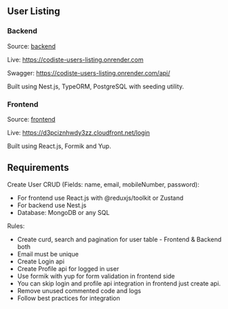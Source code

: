 ## User Listing

### Backend

Source: [backend](./backend/)

Live: https://codiste-users-listing.onrender.com

Swagger: https://codiste-users-listing.onrender.com/api/

Built using Nest.js, TypeORM, PostgreSQL with seeding utility.

### Frontend

Source: [frontend](./frontend/)

Live: https://d3pciznhwdy3zz.cloudfront.net/login

Built using React.js, Formik and Yup.

## Requirements

Create User CRUD (Fields: name, email, mobileNumber, password):

- For frontend use React.js with @reduxjs/toolkit or Zustand
- For backend use Nest.js
- Database: MongoDB or any SQL

Rules:

- Create curd, search and pagination for user table - Frontend & Backend both
- Email must be unique
- Create Login api
- Create Profile api for logged in user
- Use formik with yup for form validation in frontend side
- You can skip login and profile api integration in frontend just create api.
- Remove unused commented code and logs
- Follow best practices for integration
